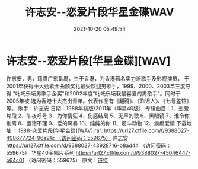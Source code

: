 ﻿---
title: 许志安--恋爱片段华星金碟WAV
date: 2021-10-20 05:49:54
categories: WAV车载音乐、镜像
tags: 华语中文
---
# 许志安--恋爱片段[华星金碟][WAV]

许志安，男，籍贯广东番禺，生于香港，为香港著名实力派歌手及影视演员，
于2001年获得十大劲歌金曲颁奖礼最受欢迎男歌手，1999、2000、2003年三度夺得
"叱吒乐坛男歌手金奖"和2002年度"叱吒乐坛我最喜爱的男歌手"。同时于2005年被
选为香港十大杰出青年。代表作品有《翻腾》、《昨迟人》、《七号差馆》等。
歌手：许志安
日期：1988年初版/2011年（华星40版）
专辑曲目：1、恋爱片段
2、午夜呼号
3、为你情狂
4、伤感结局
5、无声的歌
6、黑眼镜
7、谁令你别离
8、置诸不理
9、爱的风暴
10、纯纯的你
11、反斗动物
12、疯癫爱情
下载地址：
1988-恋爱片段[华星金碟][WAV].rar: https://url27.ctfile.com/f/9388027-498677724-96a91c （访问密码：559675）
许志安
https://url27.ctfile.com/d/9388027-43928716-b8ad44
（访问密码：559675）
华星40金唱片系列
https://url27.ctfile.com/d/9388027-45046447-b64c01
（访问密码：559675）
原文：[链接](https://blog.sina.com.cn/s/blog_1647c7e7601030uin.html)